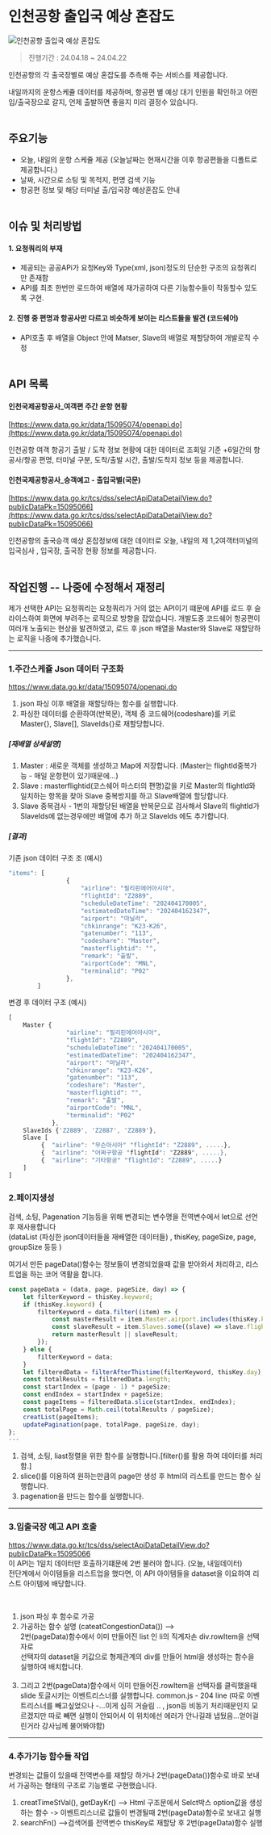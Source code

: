 # 인천공항 출입국 예상 혼잡도

<img src="./common/img/readme.jpg" alt="인천공항 출입국 예상 혼잡도">

> 진행기간 : 24.04.18 ~ 24.04.22

인천공항의 각 출국장별로 예상 혼잡도를 추측해 주는 서비스를 제공합니다.

내일까지의 운항스케쥴 데이터를 제공하며, 항공편 별 예상 대기 인원을 확인하고 어떤 입/출국장으로 갈지, 언제 출발하면 좋을지 미리 결정수 있습니다.
<br><br>

## 주요기능

-   오늘, 내일의 운항 스케쥴 제공 (오늘날짜는 현재시간을 이후 항공편들을 디폴트로 제공합니다.)
-   날짜, 시간으로 소팅 및 목적지, 편명 검색 기능
-   항공편 정보 및 해당 터미널 출/입국장 예상혼잡도 안내
    <br><br>

## 이슈 및 처리방법

#### 1. 요청쿼리의 부재

-   제공되는 공공APi가 요청Key와 Type(xml, json)정도의 단순한 구조의 요청쿼리만 존재함
-   API를 최초 한번만 로드하여 배열에 재가공하여 다른 기능함수들이 작동할수 있도록 구현.

#### 2. 진행 중 편명과 항공사만 다르고 비슷하게 보이는 리스트들을 발견 (코드쉐어)

-   API호출 후 배열을 Object 안에 Matser, Slave의 배열로 재할당하여 개발로직 수정
    <br><br>

## API 목록

#### 인천국제공항공사\_여객편 주간 운항 현황

[https://www.data.go.kr/data/15095074/openapi.do](https://www.data.go.kr/data/15095074/openapi.do)

인천공항 여객 항공기 출발 / 도착 정보 현황에 대한 데이터로 조회일 기준 +6일간의 항공사/항공 편명, 터미널 구분, 도착/출발 시간, 출발/도착지 정보 등을 제공합니다.

#### 인천국제공항공사\_승객예고 - 출입국별(국문)

[https://www.data.go.kr/tcs/dss/selectApiDataDetailView.do?publicDataPk=15095066](https://www.data.go.kr/tcs/dss/selectApiDataDetailView.do?publicDataPk=15095066)

인천공항의 출국승객 예상 혼잡정보에 대한 데이터로 오늘, 내일의 제 1,2여객터미널의 입국심사 , 입국장, 출국장 현황 정보를 제공합니다.
  <br><br>
## 작업진행 -- 나중에 수정해서 재정리 
제가 선택한 API는 요청쿼리는 요청쿼리가 거의 없는 API이기 떄문에 API를 로드 후 슬라이스하여 화면에 부려주는 로직으로 방향을 잡았습니다.
개발도중 코드쉐어 항공편이 여러개 노출되는 현상을 발견하였고, 로드 후 json 배열을 Master와 Slave로 재할당하는 로직을 나중에 추가했습니다.

---

### 1.주간스케쥴 Json 데이터 구조화

https://www.data.go.kr/data/15095074/openapi.do <br>

1. json 파싱 이후 배열을 재할당하는 함수를 실행합니다.<br>
2. 파싱한 데이터를 순환하여(반복문), 객체 중 코드쉐어(codeshare)를 키로 Master{}, Slave[], SlaveIds{}로 재할당합니다.<br>

##### [재배열 상세설명]

1.  Master : 새로운 객체를 생성하고 Map에 저장합니다. (Master는 flightId중복가능 - 매일 운항편이 있기때문에...)<br>
2.  Slave : masterflightid(코스쉐어 마스터의 편명)값을 키로 Master의 flightId와 일치하는 항목을 찾아 Slave 중복방지를 하고 Slave배열에 할당합니다.<br>
3.  Slave 중복검사 - 1번의 재할당된 배열을 반복문으로 검사해서 Slave의 flightId가 SlaveIds에 없는경우에만 배열에 추가 하고 SlaveIds 에도 추가합니다.<br>

##### [결과]

기존 json 데이터 구조 조 (예시)

```javascript
"items": [
                {
                    "airline": "필리핀에어아시아",
                    "flightId": "Z2889",
                    "scheduleDateTime": "202404170005",
                    "estimatedDateTime": "202404162347",
                    "airport": "마닐라",
                    "chkinrange": "K23-K26",
                    "gatenumber": "113",
                    "codeshare": "Master",
                    "masterflightid": "",
                    "remark": "출발",
                    "airportCode": "MNL",
                    "terminalid": "P02"
                },
		]
```

변경 후 데이터 구조 (예시)

```javascript
[
	Master {
			    "airline": "필리핀에어아시아",
			    "flightId": "Z2889",
			    "scheduleDateTime": "202404170005",
			    "estimatedDateTime": "202404162347",
			    "airport": "마닐라",
			    "chkinrange": "K23-K26",
			    "gatenumber": "113",
			    "codeshare": "Master",
			    "masterflightid": "",
			    "remark": "출발",
			    "airportCode": "MNL",
			    "terminalid": "P02"
			},
	SlaveIds {'Z2889', 'Z2887', 'Z2889'},
	Slave [
		 {  "airline": "무슨아시아" "flightId": "Z2889", .....},
		 {  "airline": "어쩌구항공 "flightId": "Z2889", .....},
		 {  "airline": "기타항공" "flightId": "Z2889", .....}
	]
]
```

### 2.페이지생성

검색, 소팅, Pagenation 기능등을 위해 변경되는 변수명을 전역변수에서 let으로 선언 후 재사용합니다<br>
(dataList (파싱한 json데이터들을 재배열한 데이터들) , thisKey, pageSize, page, groupSize 등등 )

여기서 만든 pageData()함수는 정보들이 변경되었을때 값을 받아와서 처리하고, 리스트업을 하는 코어 역활을 합니다.
```javascript
const pageData = (data, page, pageSize, day) => {
    let filterKeyword = thisKey.keyword;
    if (thisKey.keyword) {
        filterKeyword = data.filter((item) => {
            const masterResult = item.Master.airport.includes(thisKey.keyword) || item.Master.airportCode.includes(thisKey.keyword) || item.Master.flightId.includes(thisKey.keyword);
            const slaveResult = item.Slaves.some((slave) => slave.flightId.includes(thisKey.keyword));
            return masterResult || slaveResult;
        });
    } else {
        filterKeyword = data;
    }
    let filteredData = filterAfterThistime(filterKeyword, thisKey.day);
    const totalResults = filteredData.length;
    const startIndex = (page - 1) * pageSize;
    const endIndex = startIndex + pageSize;
    const pageItems = filteredData.slice(startIndex, endIndex);
    const totalPage = Math.ceil(totalResults / pageSize);
    creatList(pageItems);
    updatePagination(page, totalPage, pageSize, day);
};
---
```
1. 검색, 소팅, liast정렬을 위한 함수를 실행합니다.[filter()를 활용 하여 데이터를 처리 함.]<br>
2. slice()를 이용하여 원하는만큼의 page만 생성 후 html의 리스트를 만드는 함수 실행합니다.<br>
3. pagenation을 만드는 함수를 실행합니다.<br>

---

### 3.입출국장 예고 API 호출<br>

https://www.data.go.kr/tcs/dss/selectApiDataDetailView.do?publicDataPk=15095066<br>
이 API는 1일치 데이터만 호출하기떄문에 2번 불러야 합니다. (오늘, 내일데이터)<br>
전단계에서 아이템들을 리스트업을 했다면, 이 API 아이템들을 dataset을 이요하여 리스트 아이템에 배당합니다. 

<br>

1. json 파싱 후 함수로 가공 <br>
2. 가공하는 함수 설명 (cateatCongestionData()) --> <br>
   2번(pageData)함수에서 이미 만들어진 list 인 li의 직계자손 div.rowItem을 선택자로 <br>
   선택자의 dataset을 키값으로 형제관계의 div를 만들어 html을 생성하는 함수을 실행하여 배치합니다.<br>
   <br>
3. 그리고 2번(pageData)함수에서 이미 만들어진.rowItem을 선택자를 클릭했을때 <br>
   slide 토글시키는 이벤트리스너를 실행합니다. common.js - 204 line (따로 이벤트리스너를 빼고싶었으나 -...이게 심히 거슬림 .. , json등 비동기 처리때문인지 모르겠지만 따로 빼면 실행이 안되어서 이 위치에선 에러가 안나길래 냅뒀음...얻어걸린거라 강사님께 물어봐야함) <br>

---

### 4.추가기능 함수들 작업

변경되는 값들이 있을때 전역변수를 재할당 하거나 2번(pageData())함수로 바로 보내서 가공하는 형태의 구조로 기능별로 구현했습니다.

1. creatTimeStVal(), getDayKr() --> Html 구조문에서 Selct박스 option값을 생성하는 함수 -> 이벤트리스너로 값들이 변경될때 2번(pageData)함수로 보내고 실행 <br>
2. searchFn() -->검색어를 전역변수 thisKey로 재할당 후 2번(pageData)함수 실행 <br>
